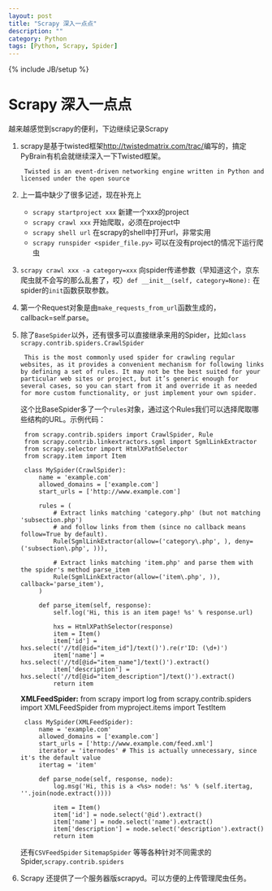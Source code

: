 ```yaml
---
layout: post
title: "Scrapy 深入一点点"
description: ""
category: Python
tags: [Python, Scrapy, Spider]
---
```

{% include JB/setup %}
# Scrapy 深入一点点
越来越感觉到scrapy的便利，下边继续记录Scrapy

1. scrapy是基于twisted框架<http://twistedmatrix.com/trac/>编写的，搞定PyBrain有机会就继续深入一下Twisted框架。

		Twisted is an event-driven networking engine written in Python and licensed under the open source
	
1. 上一篇中缺少了很多记述，现在补充上
	
	* `scrapy startproject xxx` 新建一个xxx的project
	* `scrapy crawl xxx` 开始爬取，必须在project中
	* `scrapy shell url` 在scrapy的shell中打开url，非常实用
	* `scrapy runspider <spider_file.py>` 可以在没有project的情况下运行爬虫

1. `scrapy crawl xxx -a category=xxx` 向spider传递参数（早知道这个，京东爬虫就不会写的那么乱套了，哎）`def __init__(self, category=None):` 在spider的`init`函数获取参数。

1. 第一个Request对象是由`make_requests_from_url`函数生成的，callback=self.parse。

1. 除了`BaseSpider`以外，还有很多可以直接继承来用的Spider，比如`class scrapy.contrib.spiders.CrawlSpider` 

		This is the most commonly used spider for crawling regular websites, as it provides a convenient mechanism for following links by defining a set of rules. It may not be the best suited for your particular web sites or project, but it’s generic enough for several cases, so you can start from it and override it as needed for more custom functionality, or just implement your own spider.
	
	这个比BaseSpider多了一个`rules`对象，通过这个Rules我们可以选择爬取哪些结构的URL。示例代码：

		from scrapy.contrib.spiders import CrawlSpider, Rule
		from scrapy.contrib.linkextractors.sgml import SgmlLinkExtractor
		from scrapy.selector import HtmlXPathSelector
		from scrapy.item import Item
		
		class MySpider(CrawlSpider):
		    name = 'example.com'
		    allowed_domains = ['example.com']
		    start_urls = ['http://www.example.com']
		
		    rules = (
		        # Extract links matching 'category.php' (but not matching 'subsection.php')
		        # and follow links from them (since no callback means follow=True by default).
		        Rule(SgmlLinkExtractor(allow=('category\.php', ), deny=('subsection\.php', ))),
		
		        # Extract links matching 'item.php' and parse them with the spider's method parse_item
		        Rule(SgmlLinkExtractor(allow=('item\.php', )), callback='parse_item'),
		    )
		
		    def parse_item(self, response):
		        self.log('Hi, this is an item page! %s' % response.url)
		
		        hxs = HtmlXPathSelector(response)
		        item = Item()
		        item['id'] = hxs.select('//td[@id="item_id"]/text()').re(r'ID: (\d+)')
		        item['name'] = hxs.select('//td[@id="item_name"]/text()').extract()
		        item['description'] = hxs.select('//td[@id="item_description"]/text()').extract()
		        return item

	__XMLFeedSpider:__
		from scrapy import log
		from scrapy.contrib.spiders import XMLFeedSpider
		from myproject.items import TestItem
		
		class MySpider(XMLFeedSpider):
		    name = 'example.com'
		    allowed_domains = ['example.com']
		    start_urls = ['http://www.example.com/feed.xml']
		    iterator = 'iternodes' # This is actually unnecessary, since it's the default value
		    itertag = 'item'
		
		    def parse_node(self, response, node):
		        log.msg('Hi, this is a <%s> node!: %s' % (self.itertag, ''.join(node.extract())))
		
		        item = Item()
		        item['id'] = node.select('@id').extract()
		        item['name'] = node.select('name').extract()
		        item['description'] = node.select('description').extract()
		        return item

	还有`CSVFeedSpider` `SitemapSpider` 等等各种针对不同需求的Spider,`scrapy.contrib.spiders`

1. Scrapy 还提供了一个服务器版scrapyd。可以方便的上传管理爬虫任务。
	



